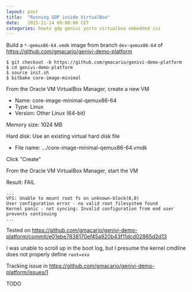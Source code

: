```yaml
---
layout: post
title:  "Running GDP inside VirtualBox"
date:   2015-11-14 09:00:00 CET
categories: howto gdp genivi yocto virtualbox embedded ivi
---
```


Build a `*-qemux86-64.vmdk` image from branch `dev-qemux86-64` of <https://github.com/gmacario/genivi-demo-platform>

```
$ git checkout -b https://github.com/gmacario/genivi-demo-platform
$ cd genivi-demo-platform
$ source init.sh
$ bitbake core-image-minimal
```

From the Oracle VM VirtualBox Manager, create a new VM

* Name: core-image-minimal-qemux86-64
* Type: Linux
* Version: Other Linux (64-bit)

Memory size: 1024 MB

Hard disk: Use an existing virtual hard disk file

* File name: .../core-image-minimal-qemux86-64.vmdk

Click "Create"

From the Oracle VM VirtualBox Manager, start the VM

Result: FAIL

```
...
VFS: Unable to mount root fs on unknown-block(0,0)
User configuration error - no valid root filesystem found
Kernel panic - not syncing: Invalid configuration from end user prevents continuing
...
```

Tested on <https://github.com/gmacario/genivi-demo-platform/commit/e01ebe7838170ef45a920b43f11dcd02865d2d13>

I was unable to scroll up in the boot log, but I presume the kernel cmdline does not properly define `root=xxx`

Tracking issue in <https://github.com/gmacario/genivi-demo-platform/issues/1>

TODO


<!-- EOF -->
